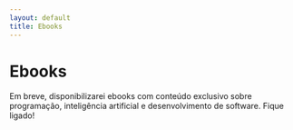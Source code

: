 ```yaml
---
layout: default
title: Ebooks
---
```


# Ebooks

Em breve, disponibilizarei ebooks com conteúdo exclusivo sobre programação, inteligência artificial e desenvolvimento de software. Fique ligado!
